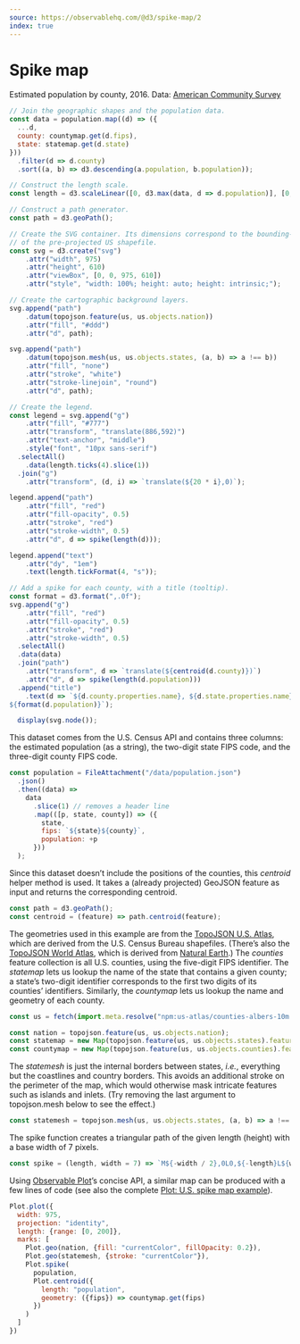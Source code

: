 ```yaml
---
source: https://observablehq.com/@d3/spike-map/2
index: true
---
```


# Spike map

Estimated population by county, 2016. Data: [American Community Survey](https://api.census.gov/data/2016/acs/acs5/cprofile/examples.html)

```js echo
// Join the geographic shapes and the population data.
const data = population.map((d) => ({
  ...d,
  county: countymap.get(d.fips),
  state: statemap.get(d.state)
}))
  .filter(d => d.county)
  .sort((a, b) => d3.descending(a.population, b.population));

// Construct the length scale.
const length = d3.scaleLinear([0, d3.max(data, d => d.population)], [0, 200]);

// Construct a path generator.
const path = d3.geoPath();

// Create the SVG container. Its dimensions correspond to the bounding-box
// of the pre-projected US shapefile.
const svg = d3.create("svg")
    .attr("width", 975)
    .attr("height", 610)
    .attr("viewBox", [0, 0, 975, 610])
    .attr("style", "width: 100%; height: auto; height: intrinsic;");

// Create the cartographic background layers.
svg.append("path")
    .datum(topojson.feature(us, us.objects.nation))
    .attr("fill", "#ddd")
    .attr("d", path);

svg.append("path")
    .datum(topojson.mesh(us, us.objects.states, (a, b) => a !== b))
    .attr("fill", "none")
    .attr("stroke", "white")
    .attr("stroke-linejoin", "round")
    .attr("d", path);

// Create the legend.
const legend = svg.append("g")
    .attr("fill", "#777")
    .attr("transform", "translate(886,592)")
    .attr("text-anchor", "middle")
    .style("font", "10px sans-serif")
  .selectAll()
    .data(length.ticks(4).slice(1))
  .join("g")
    .attr("transform", (d, i) => `translate(${20 * i},0)`);

legend.append("path")
    .attr("fill", "red")
    .attr("fill-opacity", 0.5)
    .attr("stroke", "red")
    .attr("stroke-width", 0.5)
    .attr("d", d => spike(length(d)));

legend.append("text")
    .attr("dy", "1em")
    .text(length.tickFormat(4, "s"));

// Add a spike for each county, with a title (tooltip).
const format = d3.format(",.0f");
svg.append("g")
    .attr("fill", "red")
    .attr("fill-opacity", 0.5)
    .attr("stroke", "red")
    .attr("stroke-width", 0.5)
  .selectAll()
  .data(data)
  .join("path")
    .attr("transform", d => `translate(${centroid(d.county)})`)
    .attr("d", d => spike(length(d.population)))
  .append("title")
    .text(d => `${d.county.properties.name}, ${d.state.properties.name}
${format(d.population)}`);

  display(svg.node());
```

This dataset comes from the U.S. Census API and contains three columns: the estimated population (as a string), the two-digit state FIPS code, and the three-digit county FIPS code.

```js echo
const population = FileAttachment("/data/population.json")
  .json()
  .then((data) =>
    data
      .slice(1) // removes a header line
      .map(([p, state, county]) => ({
        state,
        fips: `${state}${county}`,
        population: +p
      }))
  );
```

Since this dataset doesn’t include the positions of the counties, this _centroid_ helper method is used. It takes a (already projected) GeoJSON feature as input and returns the corresponding centroid.

```js echo
const path = d3.geoPath();
const centroid = (feature) => path.centroid(feature);
```

The geometries used in this example are from the [TopoJSON U.S. Atlas](https://github.com/topojson/us-atlas), which are derived from the U.S. Census Bureau shapefiles. (There’s also the [TopoJSON World Atlas](https://github.com/topojson/world-atlas), which is derived from [Natural Earth](https://www.naturalearthdata.com).) The _counties_ feature collection is all U.S. counties, using the five-digit FIPS identifier. The _statemap_ lets us lookup the name of the state that contains a given county; a state’s two-digit identifier corresponds to the first two digits of its counties’ identifiers. Similarly, the _countymap_ lets us lookup the name and geometry of each county.

```js echo
const us = fetch(import.meta.resolve("npm:us-atlas/counties-albers-10m.json")).then((response) => response.json());
```

```js echo
const nation = topojson.feature(us, us.objects.nation);
const statemap = new Map(topojson.feature(us, us.objects.states).features.map((d) => [d.id, d]));
const countymap = new Map(topojson.feature(us, us.objects.counties).features.map((d) => [d.id, d]));
```

The _statemesh_ is just the internal borders between states, _i.e._, everything but the coastlines and country borders. This avoids an additional stroke on the perimeter of the map, which would otherwise mask intricate features such as islands and inlets. (Try removing the last argument to topojson.mesh below to see the effect.)

```js echo
const statemesh = topojson.mesh(us, us.objects.states, (a, b) => a !== b);
```

The spike function creates a triangular path of the given length (height) with a base width of 7 pixels.

```js echo
const spike = (length, width = 7) => `M${-width / 2},0L0,${-length}L${width / 2},0`;
```

Using [Observable Plot](https://observableh.com/plot/)’s concise API, a similar map can be produced with a few lines of code (see also the complete [Plot: U.S. spike map example](https://observablehq.com/@observablehq/plot-spike-map)).

```js echo
Plot.plot({
  width: 975,
  projection: "identity",
  length: {range: [0, 200]},
  marks: [
    Plot.geo(nation, {fill: "currentColor", fillOpacity: 0.2}),
    Plot.geo(statemesh, {stroke: "currentColor"}),
    Plot.spike(
      population,
      Plot.centroid({
        length: "population",
        geometry: ({fips}) => countymap.get(fips)
      })
    )
  ]
})
```
